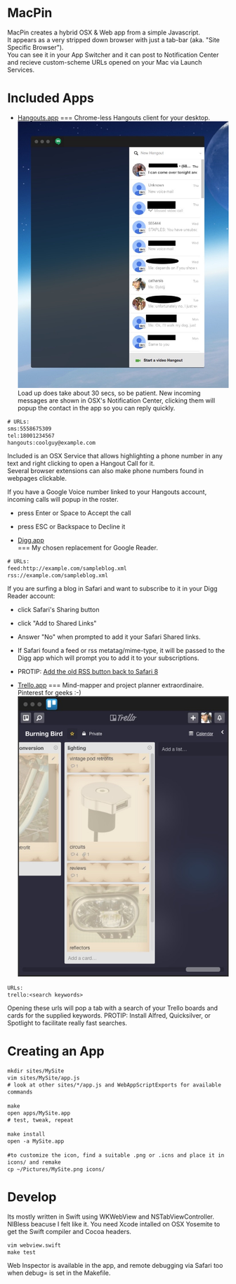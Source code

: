 MacPin
=======
MacPin creates a hybrid OSX & Web app from a simple Javascript.  
It appears as a very stripped down browser with just a tab-bar (aka. "Site Specific Browser").  
You can see it in your App Switcher and it can post to Notification Center and recieve custom-scheme URLs opened on your Mac via Launch Services.

Included Apps
======

* [Hangouts.app](http://plus.google.com/hangouts)
===
Chrome-less Hangouts client for your desktop.  
![screenie](/sites/Hangouts/screenshot.jpg?raw=true)
  Load up does take about 30 secs, so be patient.
  New incoming messages are shown in OSX's Notification Center, clicking them will popup the contact in the app so you can reply quickly.

```
# URLs:
sms:5558675309
tel:18001234567
hangouts:coolguy@example.com
```
  Included is an OSX Service that allows highlighting a phone number in any text and right clicking to open a Hangout Call for it.  
  Several browser extensions can also make phone numbers found in webpages clickable.

  If you have a Google Voice number linked to your Hangouts account, incoming calls will popup in the roster.
  * press Enter or Space to Accept the call
  * press ESC or Backspace to Decline it

* [Digg.app](http://digg.com/reader)  
===
  My chosen replacement for Google Reader.
```
# URLs:
feed:http://example.com/sampleblog.xml
rss://example.com/sampleblog.xml
```

  If you are surfing a blog in Safari and want to subscribe to it in your Digg Reader account:
  * click Safari's Sharing button
  * click "Add to Shared Links"
  * Answer "No" when prompted to add it your Safari Shared links.
  * If Safari found a feed or rss metatag/mime-type, it will be passed to the Digg app which will prompt you to add it to your subscriptions.  
  * PROTIP: [Add the old RSS button back to Safari 8](http://www.red-sweater.com/blog/2624/subscribe-to-feed-safari-extension)

* [Trello.app](http://trello.com)
===
Mind-mapper and project planner extraordinaire. Pinterest for geeks :-)
  ![screenie](/sites/Trello/screenshot.jpg?raw=true)
```
URLs:
trello:<search keywords>
```

Opening these urls will pop a tab with a search of your Trello boards and cards for the supplied keywords.
PROTIP: Install Alfred, Quicksilver, or Spotlight to facilitate really fast searches.

Creating an App
====
```
mkdir sites/MySite
vim sites/MySite/app.js
# look at other sites/*/app.js and WebAppScriptExports for available commands

make
open apps/MySite.app
# test, tweak, repeat

make install
open -a MySite.app

#to customize the icon, find a suitable .png or .icns and place it in icons/ and remake
cp ~/Pictures/MySite.png icons/
```

Develop
===
Its mostly written in Swift using WKWebView and NSTabViewController. NIBless beacuse I felt like it.
You need Xcode intalled on OSX Yosemite to get the Swift compiler and Cocoa headers.
```
vim webview.swift
make test
```
Web Inspector is available in the app, and remote debugging via Safari too when debug= is set in the Makefile.

